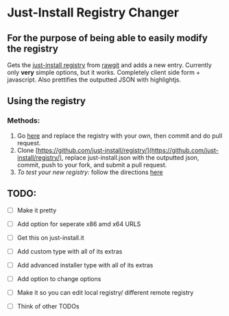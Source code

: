 # Just-Install Registry Changer
## For the purpose of being able to easily modify the registry
Gets the [just-install registry](https://github.com/just-install/registry) from [rawgit](https://rawgit.com/just-install/registry/master/just-install.json) and adds a new entry. Currently only **very** simple options, but it works. Completely client side form + javascript. Also prettifies the outputted JSON with highlightjs. 

## Using the registry
### Methods:
1. Go [here](https://github.com/just-install/registry/edit/master/just-install.json) and replace the registry with your own, then commit and do pull request.
2. Clone [https://github.com/just-install/registry/](https://github.com/just-install/registry/), replace just-install.json with the outputted json, commit, push to your fork, and submit a pull request.
3. *To test your new registry*: follow the directions [here](https://github.com/just-install/registry#how-to-test-changes-locally)
## TODO:
 - [ ] Make it pretty
 - [ ] Add option for seperate x86 amd x64 URLS
 - [ ] Get this on just-install.it
 - [ ] Add custom type with all of its extras
 - [ ] Add advanced installer type with all of its extras
 - [ ] Add option to change options
 - [ ] Make it so you can edit local registry/ different remote registry
 - [ ] Think of other TODOs
 
